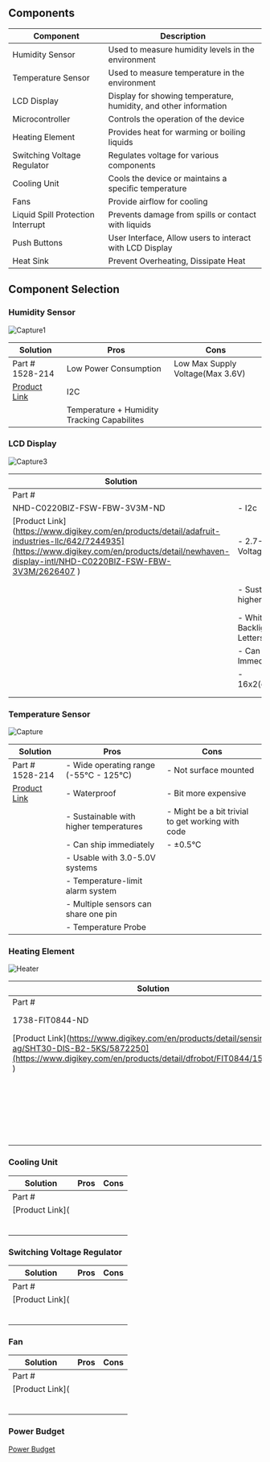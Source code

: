 ## Components

| Component                           | Description                                                      | 
|-------------------------------------|------------------------------------------------------------------|
| Humidity Sensor                     | Used to measure humidity levels in the environment               |
| Temperature Sensor                  | Used to measure temperature in the environment                   |
| LCD Display                         | Display for showing temperature, humidity, and other information |
| Microcontroller                     | Controls the operation of the device                             |
| Heating Element                     | Provides heat for warming or boiling liquids                     |
| Switching Voltage Regulator         | Regulates voltage for various components                         |
| Cooling Unit                        | Cools the device or maintains a specific temperature             |
| Fans                                | Provide airflow for cooling                                      |
| Liquid Spill Protection Interrupt   | Prevents damage from spills or contact with liquids              |
| Push Buttons                        | User Interface, Allow users to interact with LCD Display         |
| Heat Sink                           | Prevent Overheating, Dissipate Heat                              |


## Component Selection
### Humidity Sensor
![Capture1](https://github.com/EGR-314-Team-201/EGR-314-Team-201/assets/156974933/676155ce-70c1-4b1a-8d82-1d44bcc1102f)


| Solution                   | Pros                                                                         | Cons                                                              |
|----------------------------|------------------------------------------------------------------------------|-------------------------------------------------------------------|
|  Part # 1528-214         |    Low Power Consumption                                 |       Low Max Supply Voltage(Max 3.6V)                                       |
| [Product Link](https://www.digikey.com/en/products/detail/sensirion-ag/SHT30-DIS-B2-5KS/5872250)       |    I2C
|                            |    Temperature + Humidity Tracking Capabilites                                 |                     |
                                                           













### LCD Display
![Capture3](https://github.com/EGR-314-Team-201/EGR-314-Team-201/assets/156974933/89263135-7588-4af4-bc7b-f91fc1a3d26d)

| Solution                   | Pros                                                                         | Cons                                                              |
|----------------------------|------------------------------------------------------------------------------|-------------------------------------------------------------------|
|  Part # 	
NHD-C0220BIZ-FSW-FBW-3V3M-ND       | - I2c                                      | - Size                                          |
| [Product Link](https://www.digikey.com/en/products/detail/adafruit-industries-llc/642/7244935](https://www.digikey.com/en/products/detail/newhaven-display-intl/NHD-C0220BIZ-FSW-FBW-3V3M/2626407 )               | - 2.7-3.6V Supply Voltage                                                               | - Limited Color Selection                          |
|                            | - Sustainable with higher temperatures                                      | - Slightly more expensive                 |
|                            | - White Backlight(Black Letters)                                                  |                                                         |
|                            | - Can Ship Immediately                                           |                                                                  |
|                            | - 16x2(characters/line)                                          |                                                                 |
|                            |                                        |                                                                 |
|                            |                                                        |                                                                  |



### Temperature Sensor
![Capture](https://github.com/EGR-314-Team-201/EGR-314-Team-201/assets/156974933/fa50dd98-fdc1-481f-8c3d-18cd185b0c0a)

| Solution                   | Pros                                                                         | Cons                                                              |
|----------------------------|------------------------------------------------------------------------------|-------------------------------------------------------------------|
|  Part # 1528-214         | - Wide operating range (-55°C - 125°C)                                       | - Not surface mounted                                            |
| [Product Link](https://www.digikey.com/en/products/detail/adafruit-industries-llc/642/7244935)               | - Waterproof                                                                | - Bit more expensive                                             |
|                            | - Sustainable with higher temperatures                                      | - Might be a bit trivial to get working with code                 |
|                            | - Can ship immediately                                                      | - ±0.5°C                                                          |
|                            | - Usable with 3.0-5.0V systems                                              |                                                                  |
|                            | - Temperature-limit alarm system                                            |                                                                 |
|                            | - Multiple sensors can share one pin                                       |                                                                 |
|                            | - Temperature Probe                                                        |                                                                  |


### Heating Element
![Heater](https://github.com/EGR-314-Team-201/EGR-314-Team-201/assets/156974933/d659f6dd-6a02-4e4b-bb62-f251d042227d)

| Solution                   | Pros                                                                         | Cons                                                              |
|----------------------------|------------------------------------------------------------------------------|-------------------------------------------------------------------|
|  Part # 	
1738-FIT0844-ND        |               Can ship immediately                       |       No Datasheet                                       |
| [Product Link](https://www.digikey.com/en/products/detail/sensirion-ag/SHT30-DIS-B2-5KS/5872250](https://www.digikey.com/en/products/detail/dfrobot/FIT0844/15848103 )        |  Inexpensive  
|                            |       AC/DC capable                              |                  |
|                            |       High heat transfer Rate                                              |                                                        |
|                            |               Low Power Consumption
                              






### Cooling Unit


| Solution                   | Pros                                                                         | Cons                                                              |
|----------------------------|------------------------------------------------------------------------------|-------------------------------------------------------------------|
|  Part #          |                                       |                                           |
| [Product Link](               |                                                             |                                             |
|                            |                                     |                  |
|                            |                                                      |                                                      |
|                            |                                               |                                                                  |
|                            |                                            |                                                                 |
|                            |                                       |                                                                 |
|                            |                                                     |                                                                  |




### Switching Voltage Regulator


| Solution                   | Pros                                                                         | Cons                                                              |
|----------------------------|------------------------------------------------------------------------------|-------------------------------------------------------------------|
|  Part #          |                                       |                                           |
| [Product Link](               |                                                             |                                             |
|                            |                                     |                  |
|                            |                                                      |                                                      |
|                            |                                               |                                                                  |
|                            |                                            |                                                                 |
|                            |                                       |                                                                 |
|                            |                                                     |                                                                  |






### Fan

| Solution                   | Pros                                                                         | Cons                                                              |
|----------------------------|------------------------------------------------------------------------------|-------------------------------------------------------------------|
|  Part #          |                                       |                                           |
| [Product Link](               |                                                             |                                             |
|                            |                                     |                  |
|                            |                                                      |                                                      |
|                            |                                               |                                                                  |
|                            |                                            |                                                                 |
|                            |                                       |                                                                 |
|                            |                                                     |                                                                  |





















































### Power Budget
[Power Budget](https://docs.google.com/spreadsheets/d/1HUIY-lxApwEYJuugOoQeQohUKihOL6_E/edit#gid=1442980976 )

